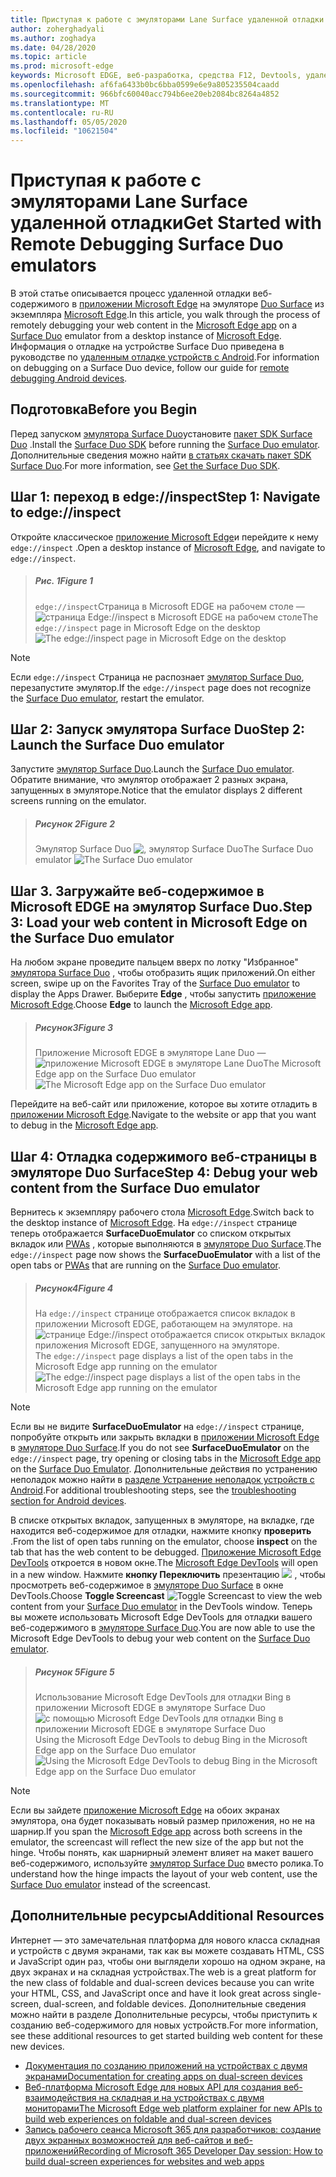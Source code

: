 ```yaml
---
title: Приступая к работе с эмуляторами Lane Surface удаленной отладки
author: zoherghadyali
ms.author: zoghadya
ms.date: 04/28/2020
ms.topic: article
ms.prod: microsoft-edge
keywords: Microsoft EDGE, веб-разработка, средства F12, Devtools, удаленная отладка, Android, Surface Duo
ms.openlocfilehash: af6fa6433b0bc6bba0599e6e9a805235504caadd
ms.sourcegitcommit: 966bfc60040acc794b6ee20eb2084bc8264a4852
ms.translationtype: MT
ms.contentlocale: ru-RU
ms.lasthandoff: 05/05/2020
ms.locfileid: "10621504"
---
```

# <span data-ttu-id="f6677-103">Приступая к работе с эмуляторами Lane Surface удаленной отладки</span><span class="sxs-lookup"><span data-stu-id="f6677-103">Get Started with Remote Debugging Surface Duo emulators</span></span>

<span data-ttu-id="f6677-104">В этой статье описывается процесс удаленной отладки веб-содержимого в [приложении Microsoft Edge][AndroidEdge] на эмуляторе [Duo Surface][SurfaceDuo] из экземпляра [Microsoft Edge][DesktopEdge].</span><span class="sxs-lookup"><span data-stu-id="f6677-104">In this article, you walk through the process of remotely debugging your web content in the [Microsoft Edge app][AndroidEdge] on a [Surface Duo][SurfaceDuo] emulator from a desktop instance of [Microsoft Edge][DesktopEdge].</span></span> <span data-ttu-id="f6677-105">Информация о отладке на устройстве Surface Duo приведена в руководстве по [удаленным отладке устройств с Android][RemoteDebuggingAndroid].</span><span class="sxs-lookup"><span data-stu-id="f6677-105">For information on debugging on a Surface Duo device, follow our guide for [remote debugging Android devices][RemoteDebuggingAndroid].</span></span>

## <span data-ttu-id="f6677-106">Подготовка</span><span class="sxs-lookup"><span data-stu-id="f6677-106">Before you Begin</span></span>

<span data-ttu-id="f6677-107">Перед запуском [эмулятора Surface Duo][DuoEmulator]установите [пакет SDK Surface Duo][DuoSdk] .</span><span class="sxs-lookup"><span data-stu-id="f6677-107">Install the [Surface Duo SDK][DuoSdk] before running the [Surface Duo emulator][DuoEmulator].</span></span> <span data-ttu-id="f6677-108">Дополнительные сведения можно найти [в статьях скачать пакет SDK Surface Duo][DuoSdkdocs].</span><span class="sxs-lookup"><span data-stu-id="f6677-108">For more information, see [Get the Surface Duo SDK][DuoSdkdocs].</span></span>

## <span data-ttu-id="f6677-109">Шаг 1: переход в edge://inspect</span><span class="sxs-lookup"><span data-stu-id="f6677-109">Step 1: Navigate to edge://inspect</span></span>

<span data-ttu-id="f6677-110">Откройте классическое [приложение Microsoft Edge][DesktopEdge]и перейдите к нему `edge://inspect` .</span><span class="sxs-lookup"><span data-stu-id="f6677-110">Open a desktop instance of [Microsoft Edge][DesktopEdge], and navigate to `edge://inspect`.</span></span>

> ##### <span data-ttu-id="f6677-111">Рис. 1</span><span class="sxs-lookup"><span data-stu-id="f6677-111">Figure 1</span></span>  
> <span data-ttu-id="f6677-112">`edge://inspect`Страница в Microsoft EDGE на рабочем столе — ![ страница Edge://inspect в Microsoft EDGE на рабочем столе][ImageEdgeInspect]</span><span class="sxs-lookup"><span data-stu-id="f6677-112">The `edge://inspect` page in Microsoft Edge on the desktop ![The edge://inspect page in Microsoft Edge on the desktop][ImageEdgeInspect]</span></span>

> [!NOTE]
> <span data-ttu-id="f6677-113">Если `edge://inspect` Страница не распознает [эмулятор Surface Duo][DuoEmulator], перезапустите эмулятор.</span><span class="sxs-lookup"><span data-stu-id="f6677-113">If the `edge://inspect` page does not recognize the [Surface Duo emulator][DuoEmulator], restart the emulator.</span></span>

## <span data-ttu-id="f6677-114">Шаг 2: Запуск эмулятора Surface Duo</span><span class="sxs-lookup"><span data-stu-id="f6677-114">Step 2: Launch the Surface Duo emulator</span></span>

<span data-ttu-id="f6677-115">Запустите [эмулятор Surface Duo][DuoEmulator].</span><span class="sxs-lookup"><span data-stu-id="f6677-115">Launch the [Surface Duo emulator][DuoEmulator].</span></span> <span data-ttu-id="f6677-116">Обратите внимание, что эмулятор отображает 2 разных экрана, запущенных в эмуляторе.</span><span class="sxs-lookup"><span data-stu-id="f6677-116">Notice that the emulator displays 2 different screens running on the emulator.</span></span>

> ##### <span data-ttu-id="f6677-117">Рисунок 2</span><span class="sxs-lookup"><span data-stu-id="f6677-117">Figure 2</span></span>
> <span data-ttu-id="f6677-118">Эмулятор Surface Duo ![ , эмулятор Surface Duo][ImageDuoEmulator]</span><span class="sxs-lookup"><span data-stu-id="f6677-118">The Surface Duo emulator ![The Surface Duo emulator][ImageDuoEmulator]</span></span>  

## <span data-ttu-id="f6677-119">Шаг 3. Загружайте веб-содержимое в Microsoft EDGE на эмулятор Surface Duo.</span><span class="sxs-lookup"><span data-stu-id="f6677-119">Step 3: Load your web content in Microsoft Edge on the Surface Duo emulator</span></span>

<span data-ttu-id="f6677-120">На любом экране проведите пальцем вверх по лотку "Избранное" [эмулятора Surface Duo][DuoEmulator] , чтобы отобразить ящик приложений.</span><span class="sxs-lookup"><span data-stu-id="f6677-120">On either screen, swipe up on the Favorites Tray of the [Surface Duo emulator][DuoEmulator] to display the Apps Drawer.</span></span> <span data-ttu-id="f6677-121">Выберите **Edge** , чтобы запустить [приложение Microsoft Edge][AndroidEdge].</span><span class="sxs-lookup"><span data-stu-id="f6677-121">Choose **Edge** to launch the [Microsoft Edge app][AndroidEdge].</span></span>

> ##### <span data-ttu-id="f6677-122">Рисунок3</span><span class="sxs-lookup"><span data-stu-id="f6677-122">Figure 3</span></span>
> <span data-ttu-id="f6677-123">Приложение Microsoft EDGE в эмуляторе Lane Duo — ![ приложение Microsoft EDGE в эмуляторе Lane Duo][ImageDuoEmulatorEdge]</span><span class="sxs-lookup"><span data-stu-id="f6677-123">The Microsoft Edge app on the Surface Duo emulator ![The Microsoft Edge app on the Surface Duo emulator][ImageDuoEmulatorEdge]</span></span>  

<span data-ttu-id="f6677-124">Перейдите на веб-сайт или приложение, которое вы хотите отладить в [приложении Microsoft Edge][AndroidEdge].</span><span class="sxs-lookup"><span data-stu-id="f6677-124">Navigate to the website or app that you want to debug in the [Microsoft Edge app][AndroidEdge].</span></span>

## <span data-ttu-id="f6677-125">Шаг 4: Отладка содержимого веб-страницы в эмуляторе Duo Surface</span><span class="sxs-lookup"><span data-stu-id="f6677-125">Step 4: Debug your web content from the Surface Duo emulator</span></span> 

<span data-ttu-id="f6677-126">Вернитесь к экземпляру рабочего стола [Microsoft Edge][DesktopEdge].</span><span class="sxs-lookup"><span data-stu-id="f6677-126">Switch back to the desktop instance of [Microsoft Edge][DesktopEdge].</span></span> <span data-ttu-id="f6677-127">На `edge://inspect` странице теперь отображается **SurfaceDuoEmulator** со списком открытых вкладок или [PWAs][PwaDocs] , которые выполняются в [эмуляторе Duo Surface][DuoEmulator].</span><span class="sxs-lookup"><span data-stu-id="f6677-127">The `edge://inspect` page now shows the **SurfaceDuoEmulator** with a list of the open tabs or [PWAs][PwaDocs] that are running on the [Surface Duo emulator][DuoEmulator].</span></span>

> ##### <span data-ttu-id="f6677-128">Рисунок4</span><span class="sxs-lookup"><span data-stu-id="f6677-128">Figure 4</span></span>
> <span data-ttu-id="f6677-129">На `edge://inspect` странице отображается список вкладок в приложении Microsoft EDGE, работающем на эмуляторе. на ![ странице Edge://inspect отображается список открытых вкладок приложения Microsoft EDGE, запущенного на эмуляторе.][ImageEdgeInspectTargets]</span><span class="sxs-lookup"><span data-stu-id="f6677-129">The `edge://inspect` page displays a list of the open tabs in the Microsoft Edge app running on the emulator ![The edge://inspect page displays a list of the open tabs in the Microsoft Edge app running on the emulator][ImageEdgeInspectTargets]</span></span>  

> [!NOTE]
> <span data-ttu-id="f6677-130">Если вы не видите **SurfaceDuoEmulator** на `edge://inspect` странице, попробуйте открыть или закрыть вкладки в [приложении Microsoft Edge][AndroidEdge] в [эмуляторе Duo Surface][DuoEmulator].</span><span class="sxs-lookup"><span data-stu-id="f6677-130">If you do not see **SurfaceDuoEmulator** on the `edge://inspect` page, try opening or closing tabs in the [Microsoft Edge app][AndroidEdge] on the [Surface Duo Emulator][DuoEmulator].</span></span> <span data-ttu-id="f6677-131">Дополнительные действия по устранению неполадок можно найти в [разделе Устранение неполадок устройств с Android][TroubleshootingAndroid].</span><span class="sxs-lookup"><span data-stu-id="f6677-131">For additional troubleshooting steps, see the [troubleshooting section for Android devices][TroubleshootingAndroid].</span></span>

<span data-ttu-id="f6677-132">В списке открытых вкладок, запущенных в эмуляторе, на вкладке, где находится веб-содержимое для отладки, нажмите кнопку **проверить** .</span><span class="sxs-lookup"><span data-stu-id="f6677-132">From the list of open tabs running on the emulator, choose **inspect** on the tab that has the web content to be debugged.</span></span> <span data-ttu-id="f6677-133">[Приложение Microsoft Edge DevTools][DevToolsDocs] откроется в новом окне.</span><span class="sxs-lookup"><span data-stu-id="f6677-133">The [Microsoft Edge DevTools][DevToolsDocs] will open in a new window.</span></span> <span data-ttu-id="f6677-134">Нажмите **кнопку Переключить** презентацию ![ ][ImageToggleScreencastIcon] , чтобы просмотреть веб-содержимое в [эмуляторе Duo Surface][DuoEmulator] в окне DevTools.</span><span class="sxs-lookup"><span data-stu-id="f6677-134">Choose **Toggle Screencast** ![Toggle Screencast][ImageToggleScreencastIcon] to view the web content from your [Surface Duo emulator][DuoEmulator] in the DevTools window.</span></span> <span data-ttu-id="f6677-135">Теперь вы можете использовать Microsoft Edge DevTools для отладки вашего веб-содержимого в [эмуляторе Surface Duo][DuoEmulator].</span><span class="sxs-lookup"><span data-stu-id="f6677-135">You are now able to use the Microsoft Edge DevTools to debug your web content on the [Surface Duo emulator][DuoEmulator].</span></span>

> ##### <span data-ttu-id="f6677-136">Рисунок 5</span><span class="sxs-lookup"><span data-stu-id="f6677-136">Figure 5</span></span>
> <span data-ttu-id="f6677-137">Использование Microsoft Edge DevTools для отладки Bing в приложении Microsoft EDGE в эмуляторе Surface Duo ![ с помощью Microsoft Edge DevTools для отладки Bing в приложении Microsoft EDGE в эмуляторе Surface Duo][ImageDevTools]</span><span class="sxs-lookup"><span data-stu-id="f6677-137">Using the Microsoft Edge DevTools to debug Bing in the Microsoft Edge app on the Surface Duo emulator ![Using the Microsoft Edge DevTools to debug Bing in the Microsoft Edge app on the Surface Duo emulator][ImageDevTools]</span></span>  

> [!NOTE]
> <span data-ttu-id="f6677-138">Если вы зайдете [приложение Microsoft Edge][AndroidEdge] на обоих экранах эмулятора, она будет показывать новый размер приложения, но не на шарнир.</span><span class="sxs-lookup"><span data-stu-id="f6677-138">If you span the [Microsoft Edge app][AndroidEdge] across both screens in the emulator, the screencast will reflect the new size of the app but not the hinge.</span></span> <span data-ttu-id="f6677-139">Чтобы понять, как шарнирный элемент влияет на макет вашего веб-содержимого, используйте [эмулятор Surface Duo][DuoEmulator] вместо ролика.</span><span class="sxs-lookup"><span data-stu-id="f6677-139">To understand how the hinge impacts the layout of your web content, use the [Surface Duo emulator][DuoEmulator] instead of the screencast.</span></span>

## <span data-ttu-id="f6677-140">Дополнительные ресурсы</span><span class="sxs-lookup"><span data-stu-id="f6677-140">Additional Resources</span></span>

<span data-ttu-id="f6677-141">Интернет — это замечательная платформа для нового класса складная и устройств с двумя экранами, так как вы можете создавать HTML, CSS и JavaScript один раз, чтобы они выглядели хорошо на одном экране, на двух экранах и на складная устройствах.</span><span class="sxs-lookup"><span data-stu-id="f6677-141">The web is a great platform for the new class of foldable and dual-screen devices because you can write your HTML, CSS, and JavaScript once and have it look great across single-screen, dual-screen, and foldable devices.</span></span> <span data-ttu-id="f6677-142">Дополнительные сведения можно найти в разделе Дополнительные ресурсы, чтобы приступить к созданию веб-содержимого для новых устройств.</span><span class="sxs-lookup"><span data-stu-id="f6677-142">For more information, see these additional resources to get started building web content for these new devices.</span></span>

- [<span data-ttu-id="f6677-143">Документация по созданию приложений на устройствах с двумя экранами</span><span class="sxs-lookup"><span data-stu-id="f6677-143">Documentation for creating apps on dual-screen devices</span></span>][DualScreenDocs]
- [<span data-ttu-id="f6677-144">Веб-платформа Microsoft Edge для новых API для создания веб-взаимодействия на складная и на устройствах с двумя мониторами</span><span class="sxs-lookup"><span data-stu-id="f6677-144">The Microsoft Edge web platform explainer for new APIs to build web experiences on foldable and dual-screen devices</span></span>][WebPlatformExplainer]
- [<span data-ttu-id="f6677-145">Запись рабочего сеанса Microsoft 365 для разработчиков: создание двух экранных возможностей для веб-сайтов и веб-приложений</span><span class="sxs-lookup"><span data-stu-id="f6677-145">Recording of Microsoft 365 Developer Day session: How to build dual-screen experiences for websites and web apps</span></span>][DeveloperDay]

<!-- image links -->  
[ImageEdgeInspect]: /microsoft-edge/devtools-guide-chromium/media/remote-debugging-surface-duo-inspect-page.msft.png "Рисунок 1: страница edge://inspect в Microsoft EDGE на рабочем столе"
[ImageDuoEmulator]: /microsoft-edge/devtools-guide-chromium/media/remote-debugging-surface-duo-emulator.msft.png "Рисунок 2: эмулятор Surface Duo"
[ImageDuoEmulatorEdge]: /microsoft-edge/devtools-guide-chromium/media/remote-debugging-surface-duo-emulator-edge.msft.png "Рисунок 3: приложение Microsoft EDGE в эмуляторе Lane Duo"
[ImageEdgeInspectTargets]: /microsoft-edge/devtools-guide-chromium/media/remote-debugging-surface-duo-inspect-page-with-targets.msft.png "Рисунок 4: страница edge://inspect отображает список открытых вкладок приложения Microsoft EDGE, запущенного на эмуляторе."
[ImageToggleScreencastIcon]: images/toggle-screencast-icon.msft.png
[ImageDevTools]: /microsoft-edge/devtools-guide-chromium/media/remote-debugging-surface-duo-devtools.msft.png "Рисунок 5: использование Microsoft Edge DevTools для отладки Bing в приложении Microsoft EDGE в эмуляторе Lane Duo"

<!-- links -->  
[RemoteDebuggingAndroid]: /microsoft-edge/devtools-guide-chromium/remote-debugging/index "Начало работы с удаленными отладкой устройств с Android"
[PwaDocs]: /microsoft-edge/progressive-web-apps-chromium/index "Прогрессивные веб-приложения для Windows"
[DevToolsDocs]: /microsoft-edge/devtools-guide-chromium "Инструменты разработчика Microsoft EDGE (Chromium)"
[TroubleshootingAndroid]: /microsoft-edge/devtools-guide-chromium/remote-debugging/index#troubleshooting-devtools-is-not-detecting-the-android-device "Устранение неполадок: DevTools не может обнаружить устройство с Android"

[AndroidEdge]: https://play.google.com/store/apps/details?id=com.microsoft.emmx "Приложение Microsoft Edge для Android"
[SurfaceDuo]: https://www.microsoft.com/surface/devices/surface-duo "Знакомство с Surface Duo"
[DesktopEdge]: https://www.microsoft.com/edge/ "Знакомство с новым Microsoft Edge"
[DuoEmulator]: https://docs.microsoft.com/dual-screen/android/use-emulator "Использование эмулятора Surface DUo"
[DuoSdk]: https://www.microsoft.com/download/details.aspx?id=100847 "Предварительная версия SDK Surface Duo"
[DuoSdkDocs]: https://docs.microsoft.com/dual-screen/android/get-duo-sdk "Скачать пакет SDK Surface Duo"
[DualScreenDocs]: https://docs.microsoft.com/dual-screen/ "Создание приложений для устройств с двумя экранами"
[WebPlatformExplainer]: https://github.com/MicrosoftEdge/MSEdgeExplainers/blob/master/Foldables/explainer.md "Примитивы веб-платформ для Грамотногоных функций на складная устройствах"
[DeveloperDay]: https://youtu.be/DXrZWsqXPVc "Создание возможностей двустороннего экрана для веб-сайтов и Интернет-приложений"
